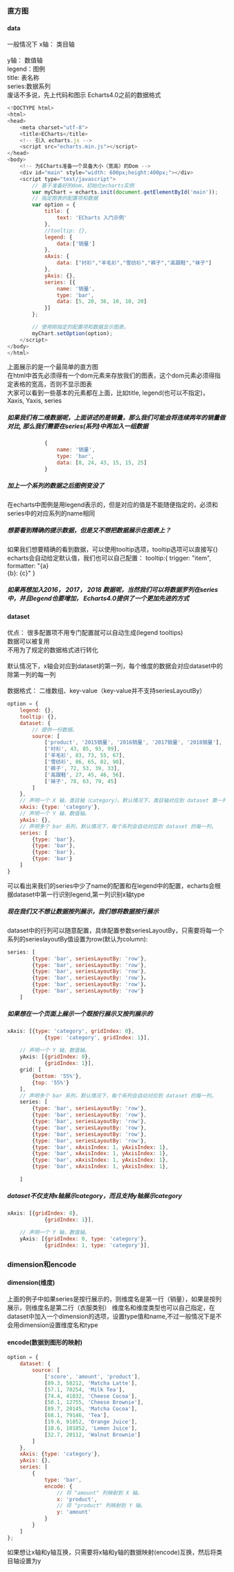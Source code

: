 ### 直方图
#### data
一般情况下
x轴： 类目轴<br>  
y轴： 数值轴<br>
legend：图例<br>
title: 表名称<br>
series:数据系列<br>
废话不多说，先上代码和图示
Echarts4.0之前的数据格式
```js
<!DOCTYPE html>
<html>
<head>
    <meta charset="utf-8">
    <title>ECharts</title>
    <!-- 引入 echarts.js -->
    <script src="echarts.min.js"></script>
</head>
<body>
    <!-- 为ECharts准备一个具备大小（宽高）的Dom -->
    <div id="main" style="width: 600px;height:400px;"></div>
    <script type="text/javascript">
        // 基于准备好的dom，初始化echarts实例
        var myChart = echarts.init(document.getElementById('main'));
        // 指定图表的配置项和数据
        var option = {
            title: {
                text: 'ECharts 入门示例'
            },
            //tooltip: {},
            legend: {
                data:['销量']
            },
            xAxis: {
                data: ["衬衫","羊毛衫","雪纺衫","裤子","高跟鞋","袜子"]
            },
            yAxis: {},
            series: [{
                name: '销量',
                type: 'bar',
                data: [5, 20, 36, 10, 10, 20]
            }]
        };

        // 使用刚指定的配置项和数据显示图表。
        myChart.setOption(option);
    </script>
</body>
</html>
```
上面展示的是一个最简单的直方图<br>
在html中首先必须得有一个dom元素来存放我们的图表，这个dom元素必须得指定表格的宽高，否则不显示图表<br>
大家可以看到一些基本的元素都在上面，比如title, legend(也可以不指定)， Xaxis, Yaxis, series<br> 
##### 如果我们有二维数据呢，上面讲述的是销量，那么我们可能会将连续两年的销量做对比, 那么我们需要在series(系列)中再加入一组数据
```js
            {
                name: '销量',
                type: 'bar',
                data: [8, 24, 43, 15, 15, 25]
            }
```
##### 加上一个系列的数据之后图例变没了
在echarts中图例是用legend表示的，但是对应的值是不能随便指定的，必须和series中的对应系列的name相同

##### 想要看到精确的提示数据，但是又不想把数据展示在图表上？
如果我们想要精确的看到数据，可以使用tooltip选项，tooltip选项可以直接写{} echarts会自动给定默认值，我们也可以自己配置：
    tooltip:{
        trigger: "item",
        formatter: "{a}<br/>{b}: {c}"
    }
##### 如果再想加入2016， 2017， 2018 数据呢，当然我们可以将数据罗列在series中，并且legend也要增加， Echarts4.0提供了一个更加先进的方式

#### dataset

优点：
   很多配置项不用专门配置就可以自动生成(legend tooltips)<br>
   数据可以被复用<br>
   不用为了规定的数据格式进行转化<br>  
默认情况下，x轴会对应到dataset的第一列，每个维度的数据会对应dataset中的除第一列的每一列<br>  
数据格式： 二维数组、key-value（key-value并不支持seriesLayoutBy）<br>

        
```js
option = {
    legend: {},
    tooltip: {},
    dataset: {
        // 提供一份数据。
        source: [
            ['product', '2015销量', '2016销量', '2017销量', '2018销量'],
            ['衬衫', 43, 85, 93, 99],
            ['羊毛衫', 83, 73, 55, 67],
            ['雪纺衫', 86, 65, 82, 98],
            ['裤子', 72, 53, 39, 33],
            ['高跟鞋', 27, 45, 46, 56],
            ['袜子', 78, 63, 79, 45]
        ]
    },
    // 声明一个 X 轴，类目轴（category）。默认情况下，类目轴对应到 dataset 第一列。
    xAxis: {type: 'category'},
    // 声明一个 Y 轴，数值轴。
    yAxis: {},
    // 声明多个 bar 系列，默认情况下，每个系列会自动对应到 dataset 的每一列。
    series: [
        {type: 'bar'},
        {type: 'bar'},
        {type: 'bar'},
        {type: 'bar'}
    ]
}
```
可以看出来我们的series中少了name的配置和在legend中的配置，echarts会根据dataset中第一行识别legend,第一列识别x轴type
##### 现在我们又不想让数据按列展示，我们想将数据按行展示
dataset中的行列可以随意配置，具体配置参数seriesLayoutBy，只需要将每一个系列的serieslayoutBy值设置为row(默认为column):
```js
series: [
        {type: 'bar', seriesLayoutBy: 'row'},
        {type: 'bar', seriesLayoutBy: 'row'},
        {type: 'bar', seriesLayoutBy: 'row'},
        {type: 'bar', seriesLayoutBy: 'row'}，
        {type: 'bar', seriesLayoutBy: 'row'}，
        {type: 'bar', seriesLayoutBy: 'row'}
    ]
```
##### 如果想在一个页面上展示一个既按行展示又按列展示的
```js
xAxis: [{type: 'category', gridIndex: 0},
            {type: 'category', gridIndex: 1}],
            
    // 声明一个 Y 轴，数值轴。
    yAxis: [{gridIndex: 0},
            {gridIndex: 1}],
    grid: [
        {bottom: '55%'},
        {top: '55%'}
    ],
    // 声明多个 bar 系列，默认情况下，每个系列会自动对应到 dataset 的每一列。
    series: [
        {type: 'bar', seriesLayoutBy: 'row'},
        {type: 'bar', seriesLayoutBy: 'row'},
        {type: 'bar', seriesLayoutBy: 'row'},
        {type: 'bar', seriesLayoutBy: 'row'},
        {type: 'bar', seriesLayoutBy: 'row'},
        {type: 'bar', seriesLayoutBy: 'row'},
        {type: 'bar', xAxisIndex: 1, yAxisIndex: 1},
        {type: 'bar', xAxisIndex: 1, yAxisIndex: 1},
        {type: 'bar', xAxisIndex: 1, yAxisIndex: 1},
        {type: 'bar', xAxisIndex: 1, yAxisIndex: 1},
   
    ]
```
##### dataset不仅支持x轴展示category，而且支持y轴展示category

```js
xAxis: [{gridIndex: 0},
            {gridIndex: 1}],
            
    // 声明一个 Y 轴，数值轴。
    yAxis: [{gridIndex: 0, type: 'category'},
            {gridIndex: 1, type: 'category'}],
```

### dimension和encode
#### dimension(维度)
上面的例子中如果series是按行展示的，则维度名是第一行（销量），如果是按列展示，则维度名是第二行（衣服类别）
维度名和维度类型也可以自己指定，在dataset中加入一个dimension的选项，设置type值和name,不过一般情况下是不会用dimension设置维度名和type
#### encode(数据到图形的映射)
```js
option = {
    dataset: {
        source: [
            ['score', 'amount', 'product'],
            [89.3, 58212, 'Matcha Latte'],
            [57.1, 78254, 'Milk Tea'],
            [74.4, 41032, 'Cheese Cocoa'],
            [50.1, 12755, 'Cheese Brownie'],
            [89.7, 20145, 'Matcha Cocoa'],
            [68.1, 79146, 'Tea'],
            [19.6, 91852, 'Orange Juice'],
            [10.6, 101852, 'Lemon Juice'],
            [32.7, 20112, 'Walnut Brownie']
        ]
    },
    xAxis: {type: 'category'},
    yAxis: {},
    series: [
        {
            type: 'bar',
            encode: {
                // 将 "amount" 列映射到 X 轴。
                x: 'product',
                // 将 "product" 列映射到 Y 轴。
                y: 'amount'
            }
        }
    ]
};
```
如果想让x轴和y轴互换，只需要将x轴和y轴的数据映射(encode)互换，然后将类目轴设置为y<br>



      
